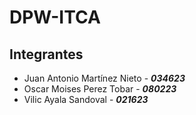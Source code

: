 # DPW-ITCA

## Integrantes
- Juan Antonio Martínez Nieto  - **_034623_**
- Oscar Moises Perez Tobar - **_080223_**
- Vilic Ayala Sandoval - **_021623_**